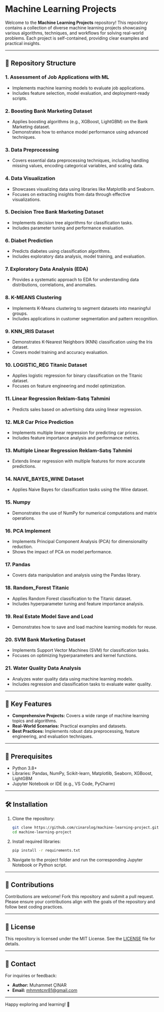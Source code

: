 # Machine Learning Projects

Welcome to the **Machine Learning Projects** repository! This repository contains a collection of diverse machine learning projects showcasing various algorithms, techniques, and workflows for solving real-world problems. Each project is self-contained, providing clear examples and practical insights.

---

## 📂 Repository Structure

### **1. Assessment of Job Applications with ML**
- Implements machine learning models to evaluate job applications.
- Includes feature selection, model evaluation, and deployment-ready scripts.

### **2. Boosting Bank Marketing Dataset**
- Applies boosting algorithms (e.g., XGBoost, LightGBM) on the Bank Marketing dataset.
- Demonstrates how to enhance model performance using advanced techniques.

### **3. Data Preprocessing**
- Covers essential data preprocessing techniques, including handling missing values, encoding categorical variables, and scaling data.

### **4. Data Visualization**
- Showcases visualizing data using libraries like Matplotlib and Seaborn.
- Focuses on extracting insights from data through effective visualizations.

### **5. Decision Tree Bank Marketing Dataset**
- Implements decision tree algorithms for classification tasks.
- Includes parameter tuning and performance evaluation.

### **6. Diabet Prediction**
- Predicts diabetes using classification algorithms.
- Includes exploratory data analysis, model training, and evaluation.

### **7. Exploratory Data Analysis (EDA)**
- Provides a systematic approach to EDA for understanding data distributions, correlations, and anomalies.

### **8. K-MEANS Clustering**
- Implements K-Means clustering to segment datasets into meaningful groups.
- Includes applications in customer segmentation and pattern recognition.

### **9. KNN_IRIS Dataset**
- Demonstrates K-Nearest Neighbors (KNN) classification using the Iris dataset.
- Covers model training and accuracy evaluation.

### **10. LOGISTIC_REG Titanic Dataset**
- Applies logistic regression for binary classification on the Titanic dataset.
- Focuses on feature engineering and model optimization.

### **11. Linear Regression Reklam-Satış Tahmini**
- Predicts sales based on advertising data using linear regression.

### **12. MLR Car Price Prediction**
- Implements multiple linear regression for predicting car prices.
- Includes feature importance analysis and performance metrics.

### **13. Multiple Linear Regression Reklam-Satış Tahmini**
- Extends linear regression with multiple features for more accurate predictions.

### **14. NAIVE_BAYES_WINE Dataset**
- Applies Naive Bayes for classification tasks using the Wine dataset.

### **15. Numpy**
- Demonstrates the use of NumPy for numerical computations and matrix operations.

### **16. PCA Implement**
- Implements Principal Component Analysis (PCA) for dimensionality reduction.
- Shows the impact of PCA on model performance.

### **17. Pandas**
- Covers data manipulation and analysis using the Pandas library.

### **18. Random_Forest Titanic**
- Applies Random Forest classification to the Titanic dataset.
- Includes hyperparameter tuning and feature importance analysis.

### **19. Real Estate Model Save and Load**
- Demonstrates how to save and load machine learning models for reuse.

### **20. SVM Bank Marketing Dataset**
- Implements Support Vector Machines (SVM) for classification tasks.
- Focuses on optimizing hyperparameters and kernel functions.

### **21. Water Quality Data Analysis**
- Analyzes water quality data using machine learning models.
- Includes regression and classification tasks to evaluate water quality.

---

## 🚀 Key Features

- **Comprehensive Projects:** Covers a wide range of machine learning topics and algorithms.
- **Real-World Scenarios:** Practical examples and datasets.
- **Best Practices:** Implements robust data preprocessing, feature engineering, and evaluation techniques.

---

## 📖 Prerequisites

- Python 3.8+
- Libraries: Pandas, NumPy, Scikit-learn, Matplotlib, Seaborn, XGBoost, LightGBM
- Jupyter Notebook or IDE (e.g., VS Code, PyCharm)

---

## 🛠️ Installation

1. Clone the repository:
   ```bash
   git clone https://github.com/cinarolog/machine-learning-project.git
   cd machine-learning-project
   ```

2. Install required libraries:
   ```bash
   pip install -r requirements.txt
   ```

3. Navigate to the project folder and run the corresponding Jupyter Notebook or Python script.

---

## 🤝 Contributions

Contributions are welcome! Fork this repository and submit a pull request. Please ensure your contributions align with the goals of the repository and follow best coding practices.

---

## 📜 License

This repository is licensed under the MIT License. See the [LICENSE](LICENSE) file for details.

---

## 📧 Contact

For inquiries or feedback:
- **Author:** Muhammet ÇINAR
- **Email:** mhmmtcnr81@gmail.com

---

Happy exploring and learning! 🚀
